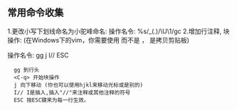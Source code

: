 ## 常用命令收集
1.更改小写下划线命名为小驼峰命名:
  操作名令: %s/_\(.\)/\U\1/gc
2.增加行注释, 块操作:<C-v> (在Windows下的vim，你需要使用 <C-q>而不是 <C-v> ，<C-v> 是拷贝剪贴板) 

  操作名令: gg <C-q> j I// ESC
``````
  gg 到行头
  <C-q> 开始块操作
  j 向下移动 (你也可以使用hjkl来移动光标或是别的)
  I// I是插入,插入"//"来注释或其他注释的符号
  ESC 按ESC键来为每一行生效。

